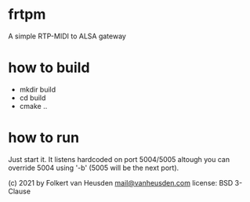 # frtpm
A simple RTP-MIDI to ALSA gateway


# how to build
* mkdir build
* cd build
* cmake ..


# how to run
Just start it. It listens hardcoded on port 5004/5005 altough you can override 5004 using '-b' (5005 will be the next port).


(c) 2021 by Folkert van Heusden <mail@vanheusden.com>
license: BSD 3-Clause
